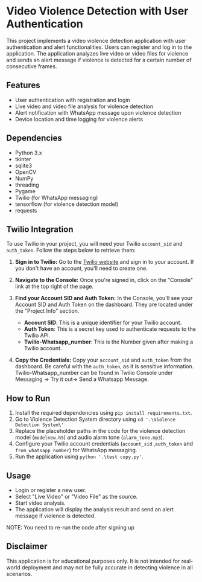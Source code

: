 # Video Violence Detection with User Authentication

This project implements a video violence detection application with user authentication and alert functionalities. Users can register and log in to the application. The application analyzes live video or video files for violence and sends an alert message if violence is detected for a certain number of consecutive frames.

## Features

* User authentication with registration and login
* Live video and video file analysis for violence detection
* Alert notification with WhatsApp message upon violence detection
* Device location and time logging for violence alerts

## Dependencies

* Python 3.x
* tkinter
* sqlite3
* OpenCV
* NumPy
* threading
* Pygame
* Twilio (for WhatsApp messaging)
* tensorflow (for violence detection model)
* requests

## Twilio Integration

To use Twilio in your project, you will need your Twilio `account_sid` and `auth_token`. Follow the steps below to retrieve them:

1. **Sign in to Twilio:**
   Go to the [Twilio website](https://www.twilio.com/) and sign in to your account. If you don't have an account, you'll need to create one.

2. **Navigate to the Console:**
   Once you're signed in, click on the "Console" link at the top right of the page.

3. **Find your Account SID and Auth Token:**
   In the Console, you'll see your Account SID and Auth Token on the dashboard. They are located under the "Project Info" section.

   - **Account SID**: This is a unique identifier for your Twilio account.
   - **Auth Token**: This is a secret key used to authenticate requests to the Twilio API.
   - **Twilio-Whatsapp_number**: This is the Number given after making a Twilio account.

4. **Copy the Credentials:**
   Copy your `account_sid` and `auth_token` from the dashboard. Be careful with the `auth_token`, as it is sensitive information.
   Twilio-Whatsapp_number can be found in Twilio Console under  Messaging -> Try it out-> Send a Whatsapp Message.

## How to Run

1. Install the required dependencies using `pip install requirements.txt`.
2. Go to Violence Detection System directory using `cd '.\Violence Detection System\'`
3. Replace the placeholder paths in the code for the violence detection model (`modelnew.h5`) and audio alarm tone (`alarm_tone.mp3`).
4. Configure your Twilio account credentials (`account_sid` ,`auth_token` and `from_whatsapp_number`) for WhatsApp messaging.
5. Run the application using `python '.\test copy.py'`.

## Usage

* Login or register a new user.
* Select "Live Video" or "Video File" as the source.
* Start video analysis.
* The application will display the analysis result and send an alert message if violence is detected.

NOTE: You need to re-run the code after signing up

## Disclaimer

This application is for educational purposes only. It is not intended for real-world deployment and may not be fully accurate in detecting violence in all scenarios.
